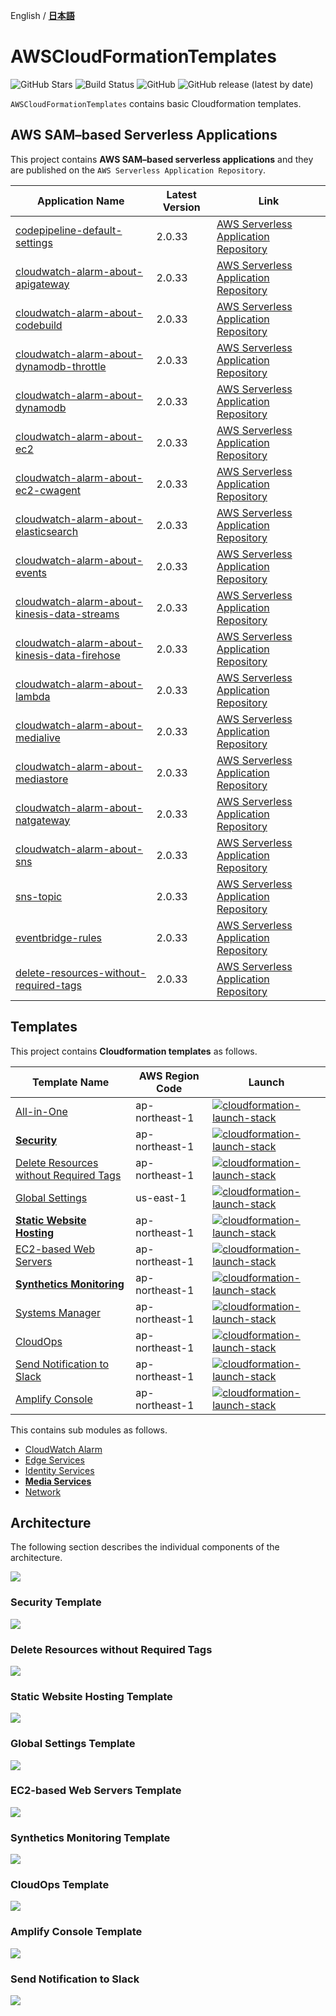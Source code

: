 English / [**日本語**](README_JP.md)

# AWSCloudFormationTemplates
![GitHub Stars](https://img.shields.io/github/stars/eijikominami/aws-cloudformation-templates.svg?style=social&label=Stars)
![Build Status](https://codebuild.ap-northeast-1.amazonaws.com/badges?uuid=eyJlbmNyeXB0ZWREYXRhIjoiT1o3djE0RFpweWErRDl6SkpwTGsySVJKbWk0ajhreUlEaXAvTHh3ZzdaS2wzNVR5V1hpZkZRRVRtcFIvNncydWdad2w4TG9MRVMzVGFvMlZKY2RNYUowPSIsIml2UGFyYW1ldGVyU3BlYyI6Ik0vOGVWdGFEWTlyYVdDZUwiLCJtYXRlcmlhbFNldFNlcmlhbCI6MX0%3D&branch=master)
![GitHub](https://img.shields.io/github/license/eijikominami/aws-cloudformation-templates)
![GitHub release (latest by date)](https://img.shields.io/github/v/release/eijikominami/aws-cloudformation-templates)

``AWSCloudFormationTemplates`` contains basic Cloudformation templates.

## AWS SAM–based Serverless Applications

This project contains **AWS SAM–based serverless applications** and they are published on the ``AWS Serverless Application Repository``.

| Application Name | Latest Version | Link |
| --- | --- | --- |
| [codepipeline-default-settings](cicd/codepipeline-default-settings.md) | 2.0.33 | [AWS Serverless Application Repository](https://serverlessrepo.aws.amazon.com/applications/arn:aws:serverlessrepo:us-east-1:172664222583:applications~codepipeline-default-settings) |
| [cloudwatch-alarm-about-apigateway](monitoring/cloudwatch-alarm-about-apigateway.md) | 2.0.33 | [AWS Serverless Application Repository](https://serverlessrepo.aws.amazon.com/applications/arn:aws:serverlessrepo:us-east-1:172664222583:applications~cloudwatch-alarm-about-apigateway) |
| [cloudwatch-alarm-about-codebuild](monitoring/cloudwatch-alarm-about-codebuild.md) | 2.0.33 | [AWS Serverless Application Repository](https://serverlessrepo.aws.amazon.com/applications/arn:aws:serverlessrepo:us-east-1:172664222583:applications~cloudwatch-alarm-about-codebuild) |
| [cloudwatch-alarm-about-dynamodb-throttle](monitoring/cloudwatch-alarm-about-dynamodb-throttle.md) | 2.0.33 | [AWS Serverless Application Repository](https://serverlessrepo.aws.amazon.com/applications/arn:aws:serverlessrepo:us-east-1:172664222583:applications~cloudwatch-alarm-about-dynamodb-throttle) |
| [cloudwatch-alarm-about-dynamodb](monitorining/cloudwatch-alarm-about-dynamodb.md) | 2.0.33 | [AWS Serverless Application Repository](https://serverlessrepo.aws.amazon.com/applications/arn:aws:serverlessrepo:us-east-1:172664222583:applications~cloudwatch-alarm-about-dynamodb) | 2.0.33 |
| [cloudwatch-alarm-about-ec2](monitoring/cloudwatch-alarm-about-ec2.md) | 2.0.33 | [AWS Serverless Application Repository](https://serverlessrepo.aws.amazon.com/applications/arn:aws:serverlessrepo:us-east-1:172664222583:applications~cloudwatch-alarm-about-ec2) |
| [cloudwatch-alarm-about-ec2-cwagent](monitoring/cloudwatch-alarm-about-ec2-cwagent.md) | 2.0.33 | [AWS Serverless Application Repository](https://serverlessrepo.aws.amazon.com/applications/arn:aws:serverlessrepo:us-east-1:172664222583:applications~cloudwatch-alarm-about-ec2-cwagent) |
| [cloudwatch-alarm-about-elasticsearch](monitoring/cloudwatch-alarm-about-elasticsearch.md) | 2.0.33 | [AWS Serverless Application Repository](https://serverlessrepo.aws.amazon.com/applications/arn:aws:serverlessrepo:us-east-1:172664222583:applications~cloudwatch-alarm-about-elasticsearch) |
| [cloudwatch-alarm-about-events](monitoring/cloudwatch-alarm-about-events.md) | 2.0.33 | [AWS Serverless Application Repository](https://serverlessrepo.aws.amazon.com/applications/arn:aws:serverlessrepo:us-east-1:172664222583:applications~cloudwatch-alarm-about-events) |
| [cloudwatch-alarm-about-kinesis-data-streams](monitoring/cloudwatch-alarm-about-kinesis-data-streams.md) | 2.0.33 | [AWS Serverless Application Repository](https://serverlessrepo.aws.amazon.com/applications/arn:aws:serverlessrepo:us-east-1:172664222583:applications~cloudwatch-alarm-about-kinesis-data-streams) |
| [cloudwatch-alarm-about-kinesis-data-firehose](monitoring/cloudwatch-alarm-about-kinesis-data-firehose.md) | 2.0.33 | [AWS Serverless Application Repository](https://serverlessrepo.aws.amazon.com/applications/arn:aws:serverlessrepo:us-east-1:172664222583:applications~cloudwatch-alarm-about-kinesis-data-firehose) |
| [cloudwatch-alarm-about-lambda](monitoring/cloudwatch-alarm-about-lambda.md) | 2.0.33 | [AWS Serverless Application Repository](https://serverlessrepo.aws.amazon.com/applications/arn:aws:serverlessrepo:us-east-1:172664222583:applications~cloudwatch-alarm-about-lambda) |
| [cloudwatch-alarm-about-medialive](monitoring/cloudwatch-alarm-about-medialive.md) | 2.0.33 | [AWS Serverless Application Repository](https://serverlessrepo.aws.amazon.com/applications/arn:aws:serverlessrepo:us-east-1:172664222583:applications~cloudwatch-alarm-about-medialive) |
| [cloudwatch-alarm-about-mediastore](monitoring/cloudwatch-alarm-about-mediastore.md) | 2.0.33 | [AWS Serverless Application Repository](https://serverlessrepo.aws.amazon.com/applications/arn:aws:serverlessrepo:us-east-1:172664222583:applications~cloudwatch-alarm-about-mediastore) |
| [cloudwatch-alarm-about-natgateway](monitoring/cloudwatch-alarm-about-natgateway.md) | 2.0.33 | [AWS Serverless Application Repository](https://serverlessrepo.aws.amazon.com/applications/arn:aws:serverlessrepo:us-east-1:172664222583:applications~cloudwatch-alarm-about-natgateway) |
| [cloudwatch-alarm-about-sns](monitoring/cloudwatch-alarm-about-sns.md) | 2.0.33 | [AWS Serverless Application Repository](https://serverlessrepo.aws.amazon.com/applications/arn:aws:serverlessrepo:us-east-1:172664222583:applications~cloudwatch-alarm-about-sns) |
| [sns-topic](notification/sns-topic.md) | 2.0.33 | [AWS Serverless Application Repository](https://serverlessrepo.aws.amazon.com/applications/arn:aws:serverlessrepo:us-east-1:172664222583:applications~sns-topic) |
| [eventbridge-rules](eventbridge-rules.md) | 2.0.33 | [AWS Serverless Application Repository](https://serverlessrepo.aws.amazon.com/applications/arn:aws:serverlessrepo:us-east-1:172664222583:applications~eventbridge-rules) |
| [delete-resources-without-required-tags](security-config-rules/delete-resources-without-required-tags.md) | 2.0.33 | [AWS Serverless Application Repository](https://serverlessrepo.aws.amazon.com/applications/arn:aws:serverlessrepo:us-east-1:172664222583:applications~delete-resources-without-required-tags) |

## Templates

This project contains **Cloudformation templates** as follows.

| Template Name | AWS Region Code | Launch |
| --- | --- | --- |
| [All-in-One](/cicd/README.md) | ap-northeast-1 | [![cloudformation-launch-stack](images/cloudformation-launch-stack.png)](https://console.aws.amazon.com/cloudformation/home?region=ap-northeast-1#/stacks/create/review?stackName=CICD&templateURL=https://eijikominami.s3-ap-northeast-1.amazonaws.com/aws-cloudformation-templates/cicd/template.yaml) |
| [**Security**](/security/README.md) | ap-northeast-1 | [![cloudformation-launch-stack](images/cloudformation-launch-stack.png)](https://console.aws.amazon.com/cloudformation/home?region=ap-northeast-1#/stacks/create/review?stackName=DefaultSecuritySettings&templateURL=https://eijikominami.s3-ap-northeast-1.amazonaws.com/aws-cloudformation-templates/security/template.yaml) |
| [Delete Resources without Required Tags](/security-config-rules/README.md) | ap-northeast-1 | [![cloudformation-launch-stack](images/cloudformation-launch-stack.png)](https://console.aws.amazon.com/cloudformation/home?region=ap-northeast-1#/stacks/create/review?stackName=DefaultSecuritySettings-ConfigRules&templateURL=https://eijikominami.s3-ap-northeast-1.amazonaws.com/aws-cloudformation-templates/security-config-rules/packaged.yaml) |
| [Global Settings](/global/README.md) | us-east-1 | [![cloudformation-launch-stack](images/cloudformation-launch-stack.png)](https://console.aws.amazon.com/cloudformation/home?region=us-east-1#/stacks/create/review?stackName=GlobalSettings&templateURL=https://eijikominami.s3-ap-northeast-1.amazonaws.com/aws-cloudformation-templates/global/template.yaml) |
| [**Static Website Hosting**](/static-website-hosting-with-ssl/README.md) | ap-northeast-1 | [![cloudformation-launch-stack](images/cloudformation-launch-stack.png)](https://console.aws.amazon.com/cloudformation/home?region=ap-northeast-1#/stacks/create/review?stackName=StaticWebsiteHosting&templateURL=https://eijikominami.s3-ap-northeast-1.amazonaws.com/aws-cloudformation-templates/static-website-hosting-with-ssl/template.yaml)  |
| [EC2-based Web Servers](/web-servers/README.md) | ap-northeast-1 | [![cloudformation-launch-stack](images/cloudformation-launch-stack.png)](https://console.aws.amazon.com/cloudformation/home?region=ap-northeast-1#/stacks/create/review?stackName=WebServers&templateURL=https://eijikominami.s3-ap-northeast-1.amazonaws.com/aws-cloudformation-templates/web-servers/template.yaml)  |
| [**Synthetics Monitoring**](/synthetics/README.md) | ap-northeast-1 | [![cloudformation-launch-stack](images/cloudformation-launch-stack.png)](https://console.aws.amazon.com/cloudformation/home?region=ap-northeast-1#/stacks/create/review?stackName=Synthetics&templateURL=https://eijikominami.s3-ap-northeast-1.amazonaws.com/aws-cloudformation-templates/synthetics/heartbeat.yaml) |
| [Systems Manager](/cloudops/README.md) | ap-northeast-1 | [![cloudformation-launch-stack](images/cloudformation-launch-stack.png)](https://console.aws.amazon.com/cloudformation/home?region=ap-northeast-1#/stacks/create/review?stackName=SystemsManager&templateURL=https://eijikominami.s3-ap-northeast-1.amazonaws.com/aws-cloudformation-templates/cloudops/ssm.yaml&param_LogicalNamePrefix=SystemsManager) |
| [CloudOps](/cloudops/README.md) | ap-northeast-1 | [![cloudformation-launch-stack](images/cloudformation-launch-stack.png)](https://console.aws.amazon.com/cloudformation/home?region=ap-northeast-1#/stacks/create/review?stackName=CloudOps&templateURL=https://eijikominami.s3-ap-northeast-1.amazonaws.com/aws-cloudformation-templates/cloudops/template.yaml) |
| [Send Notification to Slack](/notification/README.md) | ap-northeast-1 | [![cloudformation-launch-stack](images/cloudformation-launch-stack.png)](https://console.aws.amazon.com/cloudformation/home?region=ap-northeast-1#/stacks/create/review?stackName=Notification&templateURL=https://eijikominami.s3-ap-northeast-1.amazonaws.com/aws-cloudformation-templates/notification/packaged.yaml) |
| [Amplify Console](/amplify/README.md) | ap-northeast-1 | [![cloudformation-launch-stack](images/cloudformation-launch-stack.png)](https://console.aws.amazon.com/cloudformation/home?region=ap-northeast-1#/stacks/create/review?stackName=Amplify&templateURL=https://eijikominami.s3-ap-northeast-1.amazonaws.com/aws-cloudformation-templates/amplify/template.yaml) |

This contains sub modules as follows.

+ [CloudWatch Alarm](/monitoring/README.md)
+ [Edge Services](/edge/README.md)
+ [Identity Services ](/identity/README.md)
+ [**Media Services**](/media/README.md)
+ [Network](/network/README.md)

## Architecture

The following section describes the individual components of the architecture.

![](images/architecture.png)

### Security Template

![](images/architecture-default-security-settings.png)

### Delete Resources without Required Tags

![](images/architecture-delete-resources-without-required-tags.png)

### Static Website Hosting Template

![](images/architecture-static-website-hosting.png)

### Global Settings Template

![](images/architecture-global.png)

### EC2-based Web Servers Template

![](images/architecture-web-servers.png)

### Synthetics Monitoring Template

![](images/architecture-synthetics.png)

### CloudOps Template

![](images/architecture-cloudops.png)

### Amplify Console Template

![](images/architecture-amplify.png)

### Send Notification to Slack

![](images/architecture-notification.png)